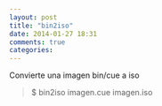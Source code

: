 ```yaml
---
layout: post
title: "bin2iso"
date: 2014-01-27 18:31
comments: true
categories: 
---
```

Convierte una imagen bin/cue a iso

>$ bin2iso imagen.cue  imagen.iso 

